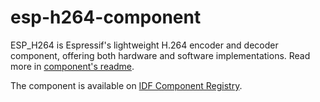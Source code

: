 # esp-h264-component

ESP_H264 is Espressif's lightweight H.264 encoder and decoder component, offering both hardware and software implementations. Read more in [component's readme](esp_h264/README.md).

The component is available on [IDF Component Registry](https://components.espressif.com/components/espressif/esp_h264).
